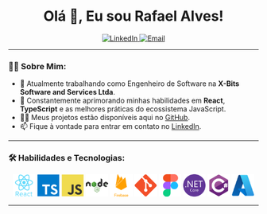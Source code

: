 <h1 align="center">Olá 👋, Eu sou Rafael Alves!</h1>
<p align="center">
  <a href="https://www.linkedin.com/in/rafael-alves412/">
    <img alt="LinkedIn" src="https://img.shields.io/badge/-LinkedIn-0A66C2?style=flat&logo=linkedin&logoColor=white">
  </a>
  <a href="mailto:rafael.alves@example.com">
    <img alt="Email" src="https://img.shields.io/badge/-Email-EA4335?style=flat&logo=gmail&logoColor=white">
  </a>
</p>

---

### 👨‍💻 Sobre Mim:
- 🔭 Atualmente trabalhando como Engenheiro de Software na **X-Bits Software and Services Ltda**.
- 🌱 Constantemente aprimorando minhas habilidades em **React**, **TypeScript** e as melhores práticas do ecossistema JavaScript.
- 👨‍💻 Meus projetos estão disponíveis aqui no [GitHub](https://github.com/seu-username).
- 📫 Fique à vontade para entrar em contato no [LinkedIn](https://www.linkedin.com/in/rafael-alves412/).

---

### 🛠️ Habilidades e Tecnologias:
<div align="center">
  <img src="https://raw.githubusercontent.com/devicons/devicon/master/icons/react/react-original-wordmark.svg" alt="React" width="45" height="45"/> 
  <img src="https://raw.githubusercontent.com/devicons/devicon/master/icons/typescript/typescript-original.svg" alt="TypeScript" width="45" height="45"/>
  <img src="https://raw.githubusercontent.com/devicons/devicon/master/icons/javascript/javascript-original.svg" alt="JavaScript" width="45" height="45"/>
  <img src="https://raw.githubusercontent.com/devicons/devicon/master/icons/nodejs/nodejs-original-wordmark.svg" alt="Node.js" width="45" height="45"/>
  <img src="https://raw.githubusercontent.com/devicons/devicon/master/icons/firebase/firebase-plain-wordmark.svg" alt="Firebase" width="45" height="45"/>
  <img src="https://raw.githubusercontent.com/devicons/devicon/master/icons/git/git-original.svg" alt="Git" width="45" height="45"/>
  <img src="https://raw.githubusercontent.com/devicons/devicon/master/icons/figma/figma-original.svg" alt="Figma" width="45" height="45"/>
  <img src="https://raw.githubusercontent.com/devicons/devicon/master/icons/dotnetcore/dotnetcore-original.svg" alt=".NET Core" width="45" height="45"/>
  <img src="https://raw.githubusercontent.com/devicons/devicon/master/icons/csharp/csharp-original.svg" alt="C#" width="45" height="45"/>
  <img src="https://raw.githubusercontent.com/devicons/devicon/master/icons/azure/azure-original.svg" alt="Azure" width="45" height="45"/>
</div>

---

